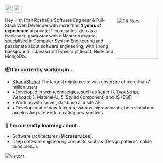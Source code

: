 <p>
  <a target="_blank" href="https://www.linkedin.com/in/yair-roshal/">
    <img src="https://img.shields.io/badge/linkedin-%230077B5.svg?&style=for-the-badge&logo=linkedin&logoColor=white" height=25>
  </a>
  <a target="_blank" href="mailto:yair7705778@gmail.com">
    <img src="https://img.shields.io/badge/gmail-BB001B.svg?&style=for-the-badge&logo=gmail&logoColor=white" height=25>
  </a>
</p>

<a href="https://github.com/yair-roshal">
  <img alt="Git Stats" src="https://github-readme-stats.vercel.app/api?username=mouadziani&show_icons=true&hide_border=true" align="right" height="135" />
</a>

Hey ! I'm [Yair Roshal] a Software Engineer & Full-Stack Web Developer with more than **4 years of experience** at private IT companies. also as a freelancer, graduated with a Master's degree specialised in Computer System Engineering and passionate about software engineering, with strong background in Javascript/Typescript,React, Node and MongoDb.

### 📦 I'm currently working in...
- [Kikar aShabat](https://kikar.co.il)  The largest religious site with coverage of more than 7 million users
- ▪ Developed in web technologies, such as React 17, TypeScript, Webpack 5, Material-UI 5 (Styled Component) and JS (ES6)
- ▪ Working with server, database and site API
- ▪ Development of new features, various improvements, both visual and accelerating site work, creating new sections

 

### 📕 I'm currently learning about...
- Software architectures (**Microservices**).
- Deep software engineering concepts such as (Design patterns, solide principles...).

![visitors](https://visitor-badge.laobi.icu/badge?page_id=mouadziani)
